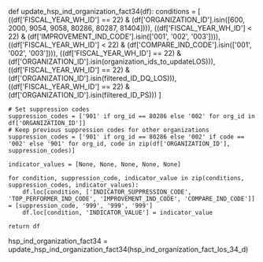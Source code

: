 def update_hsp_ind_organization_fact34(df):
    conditions = [
        ((df['FISCAL_YEAR_WH_ID'] == 22) &
         (df['ORGANIZATION_ID'].isin([600, 2000, 9054, 9058, 80286, 80287, 81404]))),
        ((df['FISCAL_YEAR_WH_ID'] < 22) & (df['IMPROVEMENT_IND_CODE'].isin(['001', '002', '003']))),
        ((df['FISCAL_YEAR_WH_ID'] < 22) & (df['COMPARE_IND_CODE'].isin(['001', '002', '003']))),
        ((df['FISCAL_YEAR_WH_ID'] == 22) & (df['ORGANIZATION_ID'].isin(organization_ids_to_updateLOS))),
        ((df['FISCAL_YEAR_WH_ID'] == 22) & (df['ORGANIZATION_ID'].isin(filtered_ID_DQ_LOS))),
        ((df['FISCAL_YEAR_WH_ID'] == 22) & (df['ORGANIZATION_ID'].isin(filtered_ID_PS)))
    ]

    # Set suppression codes
    suppression_codes = ['901' if org_id == 80286 else '002' for org_id in df['ORGANIZATION_ID']]
    # Keep previous suppression codes for other organizations
    suppression_codes = ['901' if org_id == 80286 else '002' if code == '002' else '901' for org_id, code in zip(df['ORGANIZATION_ID'], suppression_codes)]
    
    indicator_values = [None, None, None, None, None]

    for condition, suppression_code, indicator_value in zip(conditions, suppression_codes, indicator_values):
        df.loc[condition, ['INDICATOR_SUPPRESSION_CODE', 'TOP_PERFORMER_IND_CODE', 'IMPROVEMENT_IND_CODE', 'COMPARE_IND_CODE']] = [suppression_code, '999', '999', '999']
        df.loc[condition, 'INDICATOR_VALUE'] = indicator_value

    return df

hsp_ind_organization_fact34 = update_hsp_ind_organization_fact34(hsp_ind_organization_fact_los_34_d)
